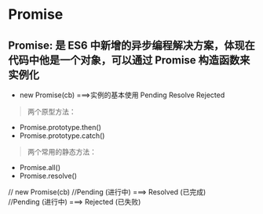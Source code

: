 # Promise

## Promise: 是 ES6 中新增的异步编程解决方案，体现在代码中他是一个对象，可以通过 Promise 构造函数来实例化</h2>

- new Promise(cb) ===>实例的基本使用 Pending Resolve Rejected

> 两个原型方法：

- Promise.prototype.then()
- Promise.prototype.catch()

> 两个常用的静态方法：

- Promise.all()
- Promise.resolve()
  
// new Promise(cb)
//Pending (进行中) ===> Resolved (已完成)  
//Pending (进行中) ===> Rejected (已失败)